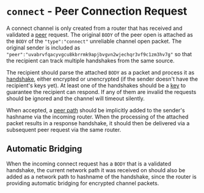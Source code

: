 # `connect` - Peer Connection Request

A connect channel is only created from a router that has received and validated a [peer](peer.md) request.  The original `BODY` of the peer open is attached as the `BODY` of the `"type":"connect"` unreliable channel open packet. The original sender is included as `"peer":"uvabrvfqacyvgcu8kbrrmk9apjbvgvn2wjechqr3vf9c1zm3hv7g"` so that the recipient can track multiple handshakes from the same source.

The recipient should parse the attached `BODY` as a packet and process it as [handshake](../e3x/handshake.md), either encrypted or unencrypted (if the sender doesn't have the recipient's keys yet).  At least one of the handshakes should be a [key](../e3x/cs/#packet) to guarantee the recipient can respond.  If any of them are invalid the requests should be ignored and the channel will timeout silently.

When accepted, a [peer path](path.md) should be implicitly added to the sender's hashname via the incoming router.  When the processing of the attached packet results in a response handshake, it should then be delivered via a subsequent peer request via the same router.

## Automatic Bridging

When the incoming connect request has a `BODY` that is a validated handshake, the current network path it was received on should also be added as a network path to hashname of the handshake, since the router is providing automatic bridging for encrypted channel packets.
